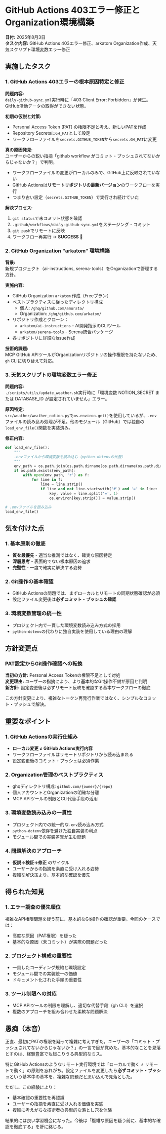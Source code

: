 # GitHub Actions 403エラー修正とOrganization環境構築

**日付:** 2025年8月3日  
**タスク内容:** GitHub Actions 403エラー修正、arkatom Organization作成、天気スクリプト環境変数エラー修正

## 実施したタスク

### 1. GitHub Actions 403エラーの根本原因特定と修正

**問題内容:**  
`daily-github-sync.yml`実行時に「403 Client Error: Forbidden」が発生。GitHub活動データの取得ができない状態。

**初期の仮説と対策:**
- Personal Access Token (PAT) の権限不足と考え、新しいPATを作成
- Repository Secretsに`GH_PAT`として設定
- ワークフローファイルを`secrets.GITHUB_TOKEN`から`secrets.GH_PAT`に変更

**真の原因発見:**  
ユーザーからの鋭い指摘「github workflow がコミット・プッシュされてないからじゃないか？」で判明。
- ワークフローファイルの変更がローカルのみで、GitHub上に反映されていない
- GitHub Actionsは**リモートリポジトリの最新バージョン**のワークフローを実行
- つまり古い設定（`secrets.GITHUB_TOKEN`）で実行され続けていた

**解決プロセス:**
1. `git status`で未コミット状態を確認
2. `.github/workflows/daily-github-sync.yml`をステージング・コミット
3. `git push`でリモートに反映
4. ワークフロー再実行 → **SUCCESS** 🎉

### 2. GitHub Organization "arkatom" 環境構築

**背景:**  
新規プロジェクト（ai-instructions, serena-tools）をOrganizationで管理する方針。

**実施内容:**
- GitHub Organization `arkatom` 作成（Freeプラン）
- ベストプラクティスに従ったディレクトリ構成
  - 個人: `/ghq/github.com/amurata/`
  - Organization: `/ghq/github.com/arkatom/`
- リポジトリ作成とクローン：
  - `arkatom/ai-instructions` - AI開発指示のCLIツール
  - `arkatom/serena-tools` - Serena統合パッケージ
- 各リポジトリに詳細なIssue作成

**技術的課題:**  
MCP GitHub APIツールがOrganizationリポジトリの操作権限を持たないため、`gh` CLIに切り替えて対応。

### 3. 天気スクリプトの環境変数エラー修正

**問題内容:**  
`./scripts/utils/update_weather.sh`実行時に「環境変数 NOTION_SECRET または DATABASE_ID が設定されていません」エラー。

**原因特定:**  
`src/weather/weather_notion.py`で`os.environ.get()`を使用しているが、`.env`ファイルの読み込み処理が不足。他のモジュール（GitHub）では独自の`load_env_file()`関数を実装済み。

**修正内容:**
```python
def load_env_file():
    """
    .envファイルから環境変数を読み込む（python-dotenvの代替）
    """
    env_path = os.path.join(os.path.dirname(os.path.dirname(os.path.dirname(os.path.abspath(__file__)))), '.env')
    if os.path.exists(env_path):
        with open(env_path, 'r') as f:
            for line in f:
                line = line.strip()
                if line and not line.startswith('#') and '=' in line:
                    key, value = line.split('=', 1)
                    os.environ[key.strip()] = value.strip()

# .envファイルを読み込み
load_env_file()
```

## 気を付けた点

### 1. 基本原則の徹底
- **質を最優先** - 適当な推測ではなく、確実な原因特定
- **深層思考** - 表面的でない根本原因の追求
- **完璧性** - 一度で確実に解決する姿勢

### 2. Git操作の基本確認
- GitHub Actionsの問題では、まずローカルとリモートの同期状態確認が必須
- 設定ファイル変更後は**必ずコミット・プッシュの確認**

### 3. 環境変数管理の統一性
- プロジェクト内で一貫した環境変数読み込み方式の採用
- `python-dotenv`の代わりに独自実装を使用している理由の理解

## 方針変更点

### PAT設定からGit操作確認への転換
**当初の方針:** Personal Access Tokenの権限不足として対処  
**変更理由:** ユーザーの指摘により、より基本的なGit操作不備が原因と判明  
**新方針:** 設定変更後は必ずリモート反映を確認する基本ワークフローの徹底

この方針変更により、複雑なトークン再発行作業ではなく、シンプルなコミット・プッシュで解決。

## 重要なポイント

### 1. GitHub Actionsの実行仕組み
- **ローカル変更 ≠ GitHub Actions実行内容**
- ワークフローファイルはリモートリポジトリから読み込まれる
- 設定変更後のコミット・プッシュは必須作業

### 2. Organization管理のベストプラクティス
- ghqディレクトリ構成: `github.com/{owner}/{repo}`
- 個人アカウントとOrganizationの明確な分離
- MCP APIツールの制限とCLI代替手段の活用

### 3. 環境変数読み込みの一貫性
- プロジェクト内での統一的な`.env`読み込み方式
- `python-dotenv`依存を避けた独自実装の利点
- モジュール間での実装差異が生む問題

### 4. 問題解決のアプローチ
- **仮説→検証→修正** のサイクル
- ユーザーからの指摘を素直に受け入れる姿勢
- 複雑な解決策より、基本的な確認を優先

## 得られた知見

### 1. エラー調査の優先順位
複雑なAPI権限問題を疑う前に、基本的なGit操作の確認が重要。今回のケースでは：
- 高度な原因（PAT権限）を疑った
- 基本的な原因（未コミット）が実際の問題だった

### 2. プロジェクト構成の重要性
- 一貫したコーディング規約と環境設定
- モジュール間での実装統一の価値
- ドキュメント化された手順の重要性

### 3. ツール制限への対応
- MCP APIツールの制限を理解し、適切な代替手段（gh CLI）を選択
- 複数のアプローチを組み合わせた柔軟な問題解決

## 愚痴（本音）

正直、最初にPATの権限を疑って複雑に考えすぎた。ユーザーの「コミット・プッシュされてないからじゃないか？」の一言で目が覚めた。基本的なことを見落とすのは、経験豊富でも起こりうる典型的なミス。

特にGitHub Actionsのようなリモート実行環境では「ローカルで動く ≠ リモートで動く」の原則を忘れがち。設定ファイルを変更したら**必ずコミット・プッシュ**という基本中の基本を、複雑な問題だと思い込んで見落とした。

ただし、この経験により：
- 基本確認の重要性を再認識
- ユーザーの指摘を素直に受け入れる価値を実感
- 複雑に考えがちな技術者の典型的な落とし穴を体験

結果的には良い学習機会になった。今後は「複雑な原因を疑う前に、基本的な確認を徹底する」を肝に銘じる。